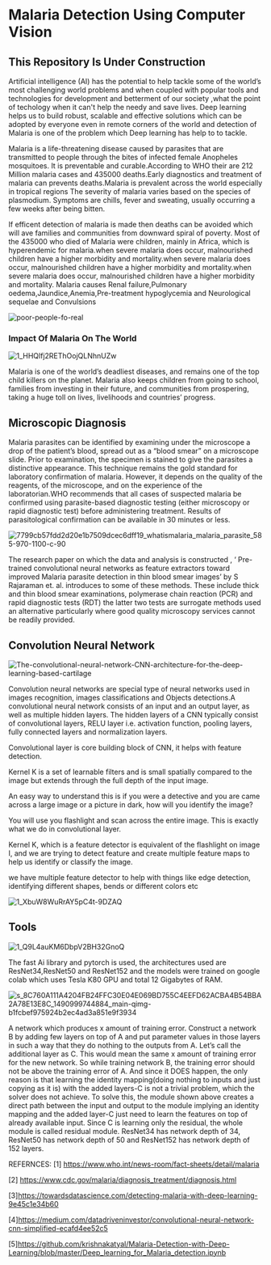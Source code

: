 # Malaria Detection Using Computer Vision
## This Repository Is Under Construction
Artificial intelligence (AI) has the potential to help tackle some of the world’s most challenging world problems and when 
coupled with popular tools and technologies  for development and betterment of our society ,what the point of techology when it can't help the needy and save lives. Deep learning helps us to  build robust, scalable and effective solutions which can be adopted by everyone even in remote corners of the world and detection of Malaria is one of the problem which Deep learning has help to to tackle.

Malaria is a life-threatening disease caused by parasites that are transmitted to people through the bites of infected female Anopheles mosquitoes. It is preventable and curable.According to WHO their are 212 Million malaria cases and 435000 deaths.Early diagnostics and treatment of malaria can prevents deaths.Malaria is prevalent across the world especially in tropical regions
The severity of malaria varies based on the species of plasmodium.
Symptoms are chills, fever and sweating, usually occurring a few weeks after being bitten.

If efficent detection of malaria is made then deaths can be avoided which will ave families and communities from downward spiral of poverty.
Most of the 435000 who died of Malaria were children, mainly in Africa, which is hyperendemic for malaria.when severe malaria does occur, malnourished children have a higher morbidity and mortality.when severe malaria does occur, malnourished children have a higher morbidity and mortality.when severe malaria does occur, malnourished children have a higher morbidity and mortality.
Malaria  causes Renal failure,Pulmonary oedema,Jaundice,Anemia,Pre-treatment hypoglycemia and Neurological sequelae and Convulsions


![poor-people-fo-real](https://user-images.githubusercontent.com/37455387/58870226-6ca29700-86dd-11e9-9485-9bdd0b5f37ac.jpg)

### Impact Of Malaria On The World
![1_HHQlfj2REThOojQLNhnUZw](https://user-images.githubusercontent.com/37455387/58866717-c6ec2980-86d6-11e9-811b-d4e0a9c922c9.png)

Malaria is one of the world’s deadliest diseases, and remains one of the top child killers on the planet. Malaria also keeps children from going to school, families from investing in their future, and communities from prospering, taking a huge toll on lives, livelihoods and countries’ progress.

## Microscopic Diagnosis

Malaria parasites can be identified by examining under the microscope a drop of the patient’s blood, spread out as a “blood smear” on a microscope slide. Prior to examination, the specimen is stained to give the parasites a distinctive appearance. This technique remains the gold standard for laboratory confirmation of malaria. However, it depends on the quality of the reagents, of the microscope, and on the experience of the laboratorian.WHO recommends that all cases of suspected malaria be confirmed using parasite-based diagnostic testing (either microscopy or rapid diagnostic test) before administering treatment. Results of parasitological confirmation can be available in 30 minutes or less.

![7799cb57fdd2d20e1b7509dcec6dff19_whatismalaria_malaria_parasite_585-970-1100-c-90](https://user-images.githubusercontent.com/37455387/58872006-bb9dfb80-86e0-11e9-8a9c-8cf558151ee7.jpg)

 
The research  paper on which the data and analysis is constructed , ‘ Pre-trained convolutional neural networks as feature extractors toward improved Malaria parasite detection in thin blood smear images’ by S Rajaraman et. al. introduces to some of these methods. These include thick and thin blood smear examinations, polymerase chain reaction (PCR) and rapid diagnostic tests (RDT) the latter two tests are surrogate methods  used an  alternative particularly where good quality microscopy services cannot be readily provided.

## Convolution Neural Network

![The-convolutional-neural-network-CNN-architecture-for-the-deep-learning-based-cartilage](https://user-images.githubusercontent.com/37455387/58866893-1cc0d180-86d7-11e9-9cba-3fff3ae3be6d.png)

Convolution neural networks are special type of neural networks used in images recognition, images classifications and  Objects detections.A convolutional neural network consists of an input and an output layer, as well as multiple hidden layers. The hidden layers of a CNN typically consist of convolutional layers, RELU layer i.e. activation function, pooling layers, fully connected layers and normalization layers.

Convolutional layer is core building block of CNN, it helps with feature detection.

Kernel K is a set of learnable filters and is small spatially compared to the image but extends through the full depth of the input image.

An easy way to understand this is if you were a detective and you are came across a large image or a picture in dark, how will you identify the image?

You will use you flashlight and scan across the entire image. This is exactly what we do in convolutional layer.

Kernel K, which is a feature detector is equivalent of the flashlight on image I, and we are trying to detect feature and create multiple feature maps to help us identify or classify the image.

we have multiple feature detector to help with things like edge detection, identifying different shapes, bends or different colors etc

![1_XbuW8WuRrAY5pC4t-9DZAQ](https://user-images.githubusercontent.com/37455387/58934834-3fabbe00-8789-11e9-81bf-5950375c5757.jpeg)



## Tools
![1_Q9L4auKM6DbpV2BH32GnoQ](https://user-images.githubusercontent.com/37455387/58870251-7926ef80-86dd-11e9-9980-8e47fb3be22a.jpeg)

The fast Ai library and pytorch is used, the architectures used are ResNet34,ResNet50 and ResNet152 and the models were trained on google colab which uses Tesla K80 GPU and total 12 Gigabytes of RAM. 

![s_8C760A111A4204FB24FFC30E04E069BD755C4EEFD62ACBA4B54BBA2A78E13E8C_1490999744884_main-qimg-b1fcbef975924b2ec4ad3a851e9f3934](https://user-images.githubusercontent.com/37455387/58935314-cad98380-878a-11e9-99e6-934d0bda2cec.png)


A network which produces x amount of training error. Construct a network B by adding few layers on top of A and put parameter values in those layers in such a way that they do nothing to the outputs from A. Let’s call the additional layer as C. This would mean the same x amount of training error for the new network. So while training network B, the training error should not be above the training error of A. And since it DOES happen, the only reason is that learning the identity mapping(doing nothing to inputs and just copying as it is) with the added layers-C is not a trivial problem, which the solver does not achieve. To solve this, the module shown above creates a direct path between the input and output to the module implying an identity mapping and the added layer-C just need to learn the features on top of already available input. Since C is learning only the residual, the whole module is called residual module.
ResNet34 has network depth of 34, ResNet50 has network depth of 50 and ResNet152 has network depth of 152 layers.


REFERNCES:
[1] https://www.who.int/news-room/fact-sheets/detail/malaria

[2] https://www.cdc.gov/malaria/diagnosis_treatment/diagnosis.html

[3]https://towardsdatascience.com/detecting-malaria-with-deep-learning-9e45c1e34b60 

[4]https://medium.com/datadriveninvestor/convolutional-neural-network-cnn-simplified-ecafd4ee52c5

[5]https://github.com/krishnakatyal/Malaria-Detection-with-Deep-Learning/blob/master/Deep_learning_for_Malaria_detection.ipynb
